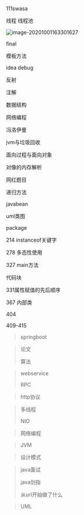 111swasa

线程 线程池

![image-20201001163301627](https://tva1.sinaimg.cn/large/007S8ZIlgy1gjds2srijyj30jp0dogrm.jpg)



final

模板方法

idea debug

反射

注解

数据结构

网络编程

冯洛伊曼

jvm与垃圾回收

面向过程与面向对象

对像的内存解析

网红题目

递归方法

javabean

uml类图

package

214 instanceof关键字

278 多态性使用

327 main方法

代码块

331属性赋值的先后顺序

367 内部类

404

409-415



> springboot
>

> 论文 
>
> 算法
>

> webservice
>
> RPC

> http协议 
>

> 多线程
>
> NIO
>

> 网络编程
>

> JVM

> 设计模式

> java面试 
>
> java剑指
>
> 从url开始做了什么
>

> UML





